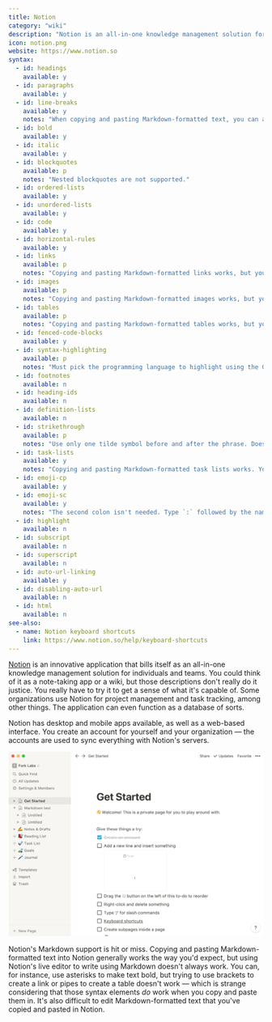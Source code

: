 ```yaml
---
title: Notion
category: "wiki"
description: "Notion is an all-in-one knowledge management solution for everyone."
icon: notion.png
website: https://www.notion.so
syntax:
  - id: headings
    available: y
  - id: paragraphs
    available: y
  - id: line-breaks
    available: y
    notes: "When copying and pasting Markdown-formatted text, you can also use a trailing backslash or press the Return key once to achieve the same result. When typing in Notion, press Shift-Return."
  - id: bold
    available: y
  - id: italic
    available: y
  - id: blockquotes
    available: p
    notes: "Nested blockquotes are not supported."
  - id: ordered-lists
    available: y
  - id: unordered-lists
    available: y
  - id: code
    available: y
  - id: horizontal-rules
    available: y
  - id: links
    available: p
    notes: "Copying and pasting Markdown-formatted links works, but you can't type them in Notion's editor. Use the `/link` slash command instead (only works for internal links to other pages in Notion)."
  - id: images
    available: p
    notes: "Copying and pasting Markdown-formatted images works, but you can't use that format in Notion's editor. Use the `/images` slash command instead."
  - id: tables
    available: p
    notes: "Copying and pasting Markdown-formatted tables works, but you can't type them in Notion's editor. Use the `/table-inline` slash command instead."
  - id: fenced-code-blocks
    available: y
  - id: syntax-highlighting
    available: p
    notes: "Must pick the programming language to highlight using the GUI."
  - id: footnotes
    available: n
  - id: heading-ids
    available: n
  - id: definition-lists
    available: n
  - id: strikethrough
    available: p
    notes: "Use only one tilde symbol before and after the phrase. Doesn't work when copying and pasting Markdown-formatted text into Notion."
  - id: task-lists
    available: y
    notes: "Copying and pasting Markdown-formatted task lists works. You can generate todo boxes with `[]` or use the `/todo` slash command instead."
  - id: emoji-cp
    available: y
  - id: emoji-sc
    available: y
    notes: "The second colon isn't needed. Type `:` followed by the name of the emoji e.g. `:fire`"
  - id: highlight
    available: n
  - id: subscript
    available: n
  - id: superscript
    available: n
  - id: auto-url-linking
    available: y
  - id: disabling-auto-url
    available: n
  - id: html
    available: n
see-also:
  - name: Notion keyboard shortcuts
    link: https://www.notion.so/help/keyboard-shortcuts
---
```


[Notion](https://www.notion.so) is an innovative application that bills itself as an all-in-one knowledge management solution for individuals and teams. You could think of it as a note-taking app or a wiki, but those descriptions don't really do it justice. You really have to try it to get a sense of what it's capable of. Some organizations use Notion for project management and task tracking, among other things. The application can even function as a database of sorts.

Notion has desktop and mobile apps available, as well as a web-based interface. You create an account for yourself and your organization — the accounts are used to sync everything with Notion's servers.

![Notion Markdown application](../assets/images/tools/notion.png)

Notion's Markdown support is hit or miss. Copying and pasting Markdown-formatted text into Notion generally works the way you'd expect, but using Notion's live editor to write using Markdown doesn't always work. You can, for instance, use asterisks to make text bold, but trying to use brackets to create a link or pipes to create a table doesn't work — which is strange considering that those syntax elements *do* work when you copy and paste them in. It's also difficult to edit Markdown-formatted text that you've copied and pasted in Notion.

